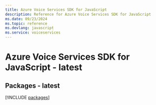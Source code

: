 ```yaml
---
title: Azure Voice Services SDK for JavaScript
description: Reference for Azure Voice Services SDK for JavaScript
ms.date: 09/23/2024
ms.topic: reference
ms.devlang: javascript
ms.service: voiceservices
---
```

# Azure Voice Services SDK for JavaScript - latest
## Packages - latest
[!INCLUDE [packages](voice-services-index.md)]